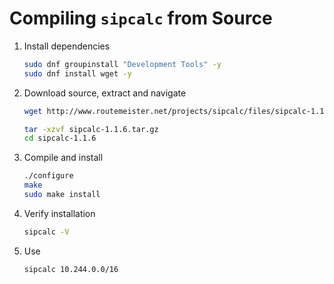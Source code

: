 # Compiling <code>sipcalc</code> from Source

1. Install dependencies
    ```bash
    sudo dnf groupinstall "Development Tools" -y  
    sudo dnf install wget -y  
    ```

2. Download source, extract and navigate
    ```bash
    wget http://www.routemeister.net/projects/sipcalc/files/sipcalc-1.1.6.tar.gz

    tar -xzvf sipcalc-1.1.6.tar.gz  
    cd sipcalc-1.1.6
    ```
3. Compile and install
    ```bash
    ./configure  
    make  
    sudo make install  
    ```

4. Verify installation
    ```bash
    sipcalc -V
    ```

5. Use 
    ```bash
    sipcalc 10.244.0.0/16
    ```